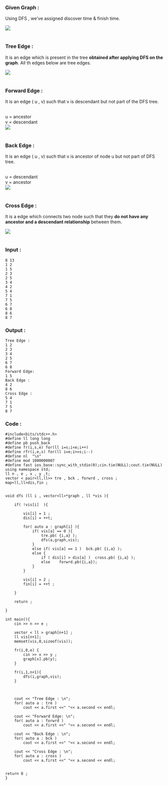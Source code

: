 

### Given Graph : 
  Using DFS , we've assigned discover time & finish time.
  
  <img src="../../images/graphedge.png">
  
  <br> 
  <br>
  
###   Tree Edge :
It is an edge which is present in the tree **obtained after applying DFS on the graph**. All th edges below are tree edges. 

<img src="../../images/treeedge.png">

<br> 
<br>

###   Forward Edge :
 It is an edge ( u , v) such that v is descendant but not part of the DFS tree.
 
<br> 
u = ancestor 
<br>
v = descendant
<br>
 
<img src="../../images/forwardedge.png">

<br> 
<br>

###   Back Edge :
It is an edge  ( u , v) such that v is ancestor of node u but not part of DFS tree.

<br> 
u = descendant
<br>
v = ancestor 
<br>
 

<img src="../../images/back.png">

<br> 
<br>

###   Cross Edge :
It is a edge which connects two node such that they **do not have any ancestor and a descendant relationship** between them. 


<img src="../../images/crossedge.png">

<br> 
<br>


### Input : 


```
8 13
1 2
1 5
2 3
2 5
3 4
4 2
5 4
7 1
7 5
6 7
6 8
8 6
8 7

```

### Output : 

```
Tree Edge :
1 2
2 3
3 4
2 5
6 7
6 8
Forward Edge:
1 5
Back Edge :
4 2
8 6
Cross Edge :
5 4
7 1
7 5
8 7
```

### Code : 

```
#include<bits/stdc++.h>
#define ll long long
#define pb push_back
#define fr(i,s,e) for(ll i=s;i<e;i++)
#define rfr(i,e,s) for(ll i=e;i>=s;i--)
#define nl  "\n"
#define mod 1000000007
#define fast ios_base::sync_with_stdio(0);cin.tie(NULL);cout.tie(NULL)
using namespace std;
ll n , e , x , y ,t;
vector < pair<ll,ll>> tre , bck , forwrd , cross ;
map<ll,ll>dis,fin ;


void dfs (ll i , vector<ll>*graph , ll *vis ){

    if( !vis[i]  ){

        vis[i] = 1 ;
        dis[i] = ++t;

        for( auto a : graph[i] ){
            if( vis[a] == 0 ){
                tre.pb( {i,a} );
                dfs(a,graph,vis);
            }
            else if( vis[a] == 1 )  bck.pb( {i,a} );
            else {
                if ( dis[i] > dis[a] )  cross.pb( {i,a} );
                else    forwrd.pb({i,a});
            }
        }
        
        vis[i] = 2 ;
        fin[i] = ++t ;

    }
    
    return ;
    
}

int main(){
    cin >> n >> e ;

    vector < ll > graph[n+1] ;
    ll vis[n+1];
    memset(vis,0,sizeof(vis));

    fr(i,0,e) {
        cin >> x >> y ;
        graph[x].pb(y);
    }

    fr(i,1,n+1){
        dfs(i,graph,vis);
    }
   


    cout << "Tree Edge : \n";
    for( auto a : tre )
        cout << a.first <<" "<< a.second << endl;

    cout << "Forward Edge: \n";
    for( auto a : forwrd )
        cout << a.first <<" "<< a.second << endl;

    cout << "Back Edge : \n";
    for( auto a : bck )
        cout << a.first <<" "<< a.second << endl;

    cout << "Cross Edge : \n";
    for( auto a : cross )
        cout << a.first <<" "<< a.second << endl;
        

return 0 ;
}



```

